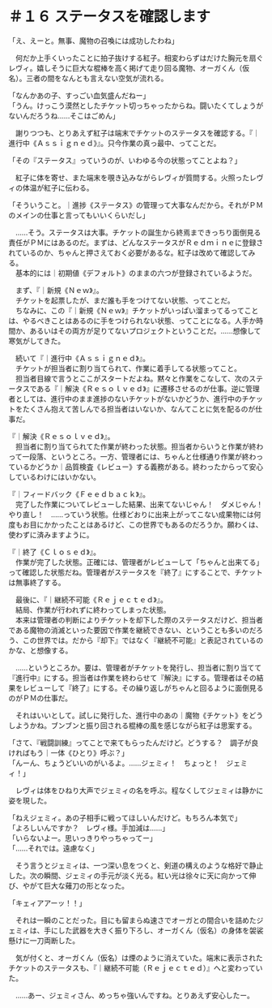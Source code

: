 # ＃１６ ステータスを確認します

「え、えーと。無事、魔物の召喚には成功したわね」

　何だか上手くいったことに拍子抜けする紅子。相変わらずはだけた胸元を扇ぐレヴィ。嬉しそうに巨大な棍棒を高く掲げて走り回る魔物、オーガくん（仮名）。三者の間をなんとも言えない空気が流れる。

「なんかあの子、すっごい血気盛んだねー」  
「うん。けっこう漠然としたチケット切っちゃったからね。闘いたくてしょうがないんだろうね……そこはごめん」

　謝りつつも、とりあえず紅子は端末でチケットのステータスを確認する。『｜進行中《Ａｓｓｉｇｎｅｄ》』。只今作業の真っ最中、ってことだ。

「その『ステータス』っていうのが、いわゆる今の状態ってことよね？」

　紅子に体を寄せ、また端末を覗き込みながらレヴィが質問する。火照ったレヴィの体温が紅子に伝わる。

「そういうこと。｜進捗《ステータス》の管理って大事なんだから。それがＰＭのメインの仕事と言ってもいいくらいだし」

　……そう。ステータスは大事。チケットの誕生から終焉まできっちり面倒見る責任がＰＭにはあるのだ。まずは、どんなステータスがＲｅｄｍｉｎｅに登録されているのか、ちゃんと押さえておく必要があるな。紅子は改めて確認してみる。  
　基本的には｜初期値《デフォルト》のままの六つが登録されているようだ。


　まず、『｜新規《Ｎｅｗ》』。  
　チケットを起票したが、まだ誰も手をつけてない状態、ってことだ。  
　ちなみに、この『｜新規《Ｎｅｗ》』チケットがいっぱい溜まってるってことは、やるべきことはあるのに手をつけられない状態、ってことになる。人手か時間か、あるいはその両方が足りてないプロジェクトということだ。……想像して寒気がしてきた。

　続いて『｜進行中《Ａｓｓｉｇｎｅｄ》』。  
　チケットが担当者に割り当てられて、作業に着手してる状態ってこと。  
　担当者目線で言うとここがスタートだよね。黙々と作業をこなして、次のステータスである『｜解決《Ｒｅｓｏｌｖｅｄ》』に遷移させるのが仕事。逆に管理者としては、進行中のまま進捗のないチケットがないかどうか、進行中のチケットをたくさん抱えて苦しんでる担当者はいないか、なんてことに気を配るのが仕事だ。

『｜解決《Ｒｅｓｏｌｖｅｄ》』。  
　担当者に割り当てられてた作業が終わった状態。担当者からいうと作業が終わって一段落、というところ。一方、管理者には、ちゃんと仕様通り作業が終わっているかどうか｜品質検査《レビュー》する義務がある。終わったからって安心しているわけにはいかない。

『｜フィードバック《Ｆｅｅｄｂａｃｋ》』。  
　完了した作業についてレビューした結果、出来てないじゃん！　ダメじゃん！　やり直し！　……っていう状態。仕様どおりに出来上がってこない成果物には何度もお目にかかったことはあるけど、この世界でもあるのだろうか。願わくは、使わずに済みますように。

『｜終了《Ｃｌｏｓｅｄ》』。  
　作業が完了した状態。正確には、管理者がレビューして「ちゃんと出来てる」って確認した状態だね。管理者がステータスを『終了』にすることで、チケットは無事終了する。

　最後に、『｜継続不可能《Ｒｅｊｅｃｔｅｄ》』。  
　結局、作業が行われずに終わってしまった状態。  
　本来は管理者の判断によりチケットを却下した際のステータスだけど、担当者である魔物の消滅といった要因で作業を継続できない、ということも多いのだろう、この世界では。だから『却下』ではなく『継続不可能』と表記されているのかな、と想像する。


　……というところか。要は、管理者がチケットを発行し、担当者に割り当てて『進行中』にする。担当者は作業を終わらせて『解決』にする。管理者はその結果をレビューして『終了』にする。その繰り返しがちゃんと回るように面倒見るのがＰＭの仕事だ。

　それはいいとして。試しに発行した、進行中のあの｜魔物《チケット》をどうしようかね。ブンブンと振り回される棍棒の風を感じながら紅子は思案する。

「さて、『戦闘訓練』ってことで来てもらったんだけど。どうする？　調子が良ければもう｜一体《ひとり》呼ぶ？」  
「んーん、ちょうどいいのがいるよ。……ジェミィ！　ちょっと！　ジェミィ！」

　レヴィは体をひねり大声でジェミィの名を呼ぶ。程なくしてジェミィは静かに姿を現した。

「ねえジェミィ。あの子相手に戦ってほしいんだけど。もちろん本気で」  
「よろしいんですか？　レヴィ様。手加減は……」  
「いらないよー。思いっきりやっちゃってー」  
「……それでは。遠慮なく」

　そう言うとジェミィは、一つ深い息をつくと、剣道の構えのような格好で静止した。次の瞬間、ジェミィの手元が淡く光る。紅い光は徐々に天に向かって伸び、やがて巨大な薙刀の形となった。

「キェィアアーッ！！」

　それは一瞬のことだった。目にも留まらぬ速さでオーガとの間合いを詰めたジェミィは、手にした武器を大きく振り下ろし、オーガくん（仮名）の身体を袈裟懸けに一刀両断した。

　気が付くと、オーガくん（仮名）は煙のように消えていた。端末に表示されたチケットのステータスも、『｜継続不可能（Ｒｅｊｅｃｔｅｄ）』へと変わっていた。

　……あー、ジェミィさん、めっちゃ強いんですね。とりあえず安心したー。
